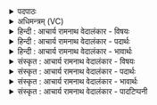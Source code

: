 <details><summary>पदपाठः</summary>

प्रो꣡थ꣢꣯त्। अ꣡श्वः꣢꣯। न। य꣡वसे꣢꣯। अ꣣विष्य꣢न्। य꣣दा꣢। म꣣हः꣢। सं꣣व꣡र꣢णात्। स꣣म्। व꣡र꣢꣯णात्। व्य꣡स्था꣢꣯त्। वि꣣। अ꣡स्था꣢꣯त्। आत्। अ꣣स्य। वा꣡तः꣢꣯। अ꣡नु꣢꣯। वा꣣ति। शोचिः꣢। अ꣡ध꣢꣯। स्म꣣। ते। व्र꣡ज꣢꣯नम्। कृ꣣ष्ण꣢म्। अ꣣स्ति। १२२०।
</details>

<details><summary>अधिमन्त्रम् (VC)</summary>

- अग्निः
- वसिष्ठो मैत्रावरुणिः
- त्रिष्टुप्
- धैवतः
</details>

<details><summary>हिन्दी : आचार्य रामनाथ वेदालंकार - विषयः</summary>

अगले मन्त्र में विद्वान् का विषय है।
</details>

<details><summary>हिन्दी : आचार्य रामनाथ वेदालंकार - पदार्थः</summary>

पदार्थान्वयभाषाः -  (अश्वः न) घोड़ा जैसे (यदा) जब (महः संवरणात्) विशाल घुड़साल से (व्यस्थात्) छूटता है, तब (अविष्यन्) खाना चाहता हुआ (यवसे) घास पाने के हेतु (प्रोथत्) हिनहिनाता है, वैसे ही जो अग्नि अर्थात् विद्वान् स्नातक (यदा) जब (संवरणात्) गुरुकुल के नियन्त्रण से (व्यस्थात्) छूटता है, तब (यवसे) मानव-समाज में (प्रोथत्) पूर्णता लाता है। (आत्) उसके अनन्तर (वातः) समाज का वातावरण (अस्य) इस विद्वान् स्नातक की (शोचिः) दीप्ति के अर्थात् प्रभाव के (अनु वाति) पीछे-पीछे चलता है। आगे प्रत्यक्षरूप में कहते हैं—(अध) उसके बाद, हे विद्वान् स्नातक ! (ते) तेरा (व्रजनम्) चलना-फिरना आदि व्यापार (कृष्णम् अस्ति) आकर्षक हो जाता है ॥२॥ यहाँ श्लिष्टोपमालङ्कार है ॥२॥
</details>

<details><summary>हिन्दी : आचार्य रामनाथ वेदालंकार - भावार्थः</summary>

भावार्थभाषाः -  जिसका समावर्तन संस्कार हो चुका है,ऐसा विद्वान् स्नातक गुरुकुल से बाहर आकर समाज में विद्या और सच्चरित्र का प्रसार करे ॥२॥
</details>

<details><summary>संस्कृत : आचार्य रामनाथ वेदालंकार - विषयः</summary>

अथ विद्वद्विषयमाह।
</details>

<details><summary>संस्कृत : आचार्य रामनाथ वेदालंकार - पदार्थः</summary>

पदार्थान्वयभाषाः -  (अश्वं न) अश्वो यथा (यदा) यस्मिन् काले (महः संवरणात्) महत्याः वाजिशालायाः (व्यस्थात्) विमुक्तो भवति तदा (अविष्यन्) अत्तुमिच्छन्।[अविष्यन्निति अत्तिकर्मसु पठितम्। निघं० २।९।] (यवसे) घासे निमित्ते (प्रोथत्) हेषते।[प्रोथृ पर्याप्तौ,भ्वादिः,लेटि तिपि रूपम्। प्रोथोऽश्वघोणा,तयोत्थाप्यमाने शब्देऽपि प्रोथतिः प्रयुज्यते।]तथैव यः अग्निः विद्वान् स्नातकः (यदा) यस्मिन् काले (संवरणात्) गुरुकुलस्य नियन्त्रणात् (व्यस्थात्) विमुक्तो जायते तदा (अविष्यन्) रक्षणं करिष्यन् (यवसे) मानवसमाजे।[यु मिश्रणामिश्रणयोः। बाहुलकादौणादिकः अस् प्रत्ययः। यूयते परस्परं मिलति यः स यवसः समाजः।](प्रोथत्) पूर्णतामानयति।[प्रोथृ पर्याप्तौ ‘पर्याप्तिः पूर्णता’ इति क्षीरस्वामी।] (आत्) अनन्तरम् (वासः) समाजस्य वातावरणम् (अस्य) एतस्य अग्नेः विदुषः स्नातकस्य (शोचिः) दीप्तिम्,प्रभावम् (अनु वाति) अनुसरति। अथ प्रत्यक्षकृतमाह—(अध) तदनन्तरम्,हे अग्ने विद्वन् स्नातक ! (ते) तव (व्रजनम्) गमनम्,व्यापारः इति यावत् (कृष्णम् अस्ति) आकर्षकं जायते ॥२॥२
</details>

<details><summary>संस्कृत : आचार्य रामनाथ वेदालंकार - भावार्थः</summary>

भावार्थभाषाः -  कृतसमावर्तनसंस्कारो विद्वान् स्नातको गुरुकुलाद् बहिरागम्य समाजे विद्यायाः सच्चारित्र्यस्य च प्रसारं कुर्यात् ॥२॥
</details>

<details><summary>संस्कृत : आचार्य रामनाथ वेदालंकार - पादटिप्पनी</summary>

टिप्पणी:   १. ऋ० ७।३।२। २. इममपि मन्त्रमृग्भाष्ये दयानन्दर्षिर्विद्युद्विषये व्याख्यातवान्। तथा च तत्कृतो भावार्थः—‘यदा मनुष्या अग्नियानेन गमनं तडिता समाचारांश्च गृह्णीयुस्तदैते सद्यः कार्याणि साद्धुं शक्नुवन्ति’ इति।
</details>